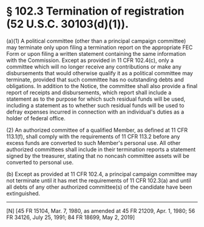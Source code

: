 # § 102.3   Termination of registration (52 U.S.C. 30103(d)(1)).

(a)(1) A political committee (other than a principal campaign committee) may terminate only upon filing a termination report on the appropriate FEC Form or upon filing a written statement containing the same information with the Commission. Except as provided in 11 CFR 102.4(c), only a committee which will no longer receive any contributions or make any disbursements that would otherwise qualify it as a political committee may terminate, provided that such committee has no outstanding debts and obligations. In addition to the Notice, the committee shall also provide a final report of receipts and disbursements, which report shall include a statement as to the purpose for which such residual funds will be used, including a statement as to whether such residual funds will be used to defray expenses incurred in connection with an individual's duties as a holder of federal office.


(2) An authorized committee of a qualified Member, as defined at 11 CFR 113.1(f), shall comply with the requirements of 11 CFR 113.2 before any excess funds are converted to such Member's personal use. All other authorized committees shall include in their termination reports a statement signed by the treasurer, stating that no noncash committee assets will be converted to personal use.


(b) Except as provided at 11 CFR 102.4, a principal campaign committee may not terminate until it has met the requirements of 11 CFR 102.3(a) and until all debts of any other authorized committee(s) of the candidate have been extinguished.



---

[N] [45 FR 15104, Mar. 7, 1980, as amended at 45 FR 21209, Apr. 1, 1980; 56 FR 34126, July 25, 1991; 84 FR 18699, May 2, 2019]




